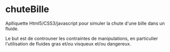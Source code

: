 chuteBille
==========

Aplliquette Html5/CSS3/javascript pour simuler la chute d'une bille dans un fluide.

Le but est de controuner les contraintes de manipulations, en particulier l'utilisation de fluides gras et/ou visqueux et/ou dangereux.
